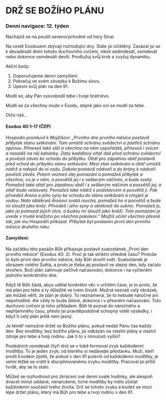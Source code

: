 # DRŽ SE BOŽÍHO PLÁNU

### Denní navigace: 12. týden

Nacházíš se na poušti severovýchodně od hory Sinai.

Na cestě Exodusem zbývají rozhodující dny. Stále jsi očištěný. Zavázal jsi se k devadesáti dním tohoto duchovního cvičení, nikoli sedmdesát, osmdesát nebo dokonce osmdesáti devíti. Prodlužuj svůj krok a zvyšuj dynamiku.

Akční body:
1. Doporučujeme denní zamyšlení.
2. Pokračuj ve svém závazku k Božímu slovu.
3. Upevni svůj plán na den 91.

Modli se, aby Pán vysvobodil tebe i tvoje bratrstvo.

Modli se za všechny muže v Exodu, stejně jako oni se modlí za tebe.

Otče náš...
#### Exodus 40:1–17 (ČEP)
*Hospodin promluvil k Mojžíšovi: „Prvního dne prvního měsíce postavíš příbytek stanu setkávání. Tam umístíš schránu svědectví a zastřeš schránu oponou. Přineseš také stůl a všechno na něm uspořádáš, přineseš i svícen a nasadíš na něj kahánky. Zlatý kadidlový oltář dáš před schránu svědectví a pověsíš závěs ke vchodu do příbytku. Oltář pro zápalnou oběť postavíš před vchod do příbytku stanu setkávání. Mezi stan setkávání a oltář umístíš nádrž a naleješ do ní vodu. Dokola postavíš nádvoří a do brány k nádvoří pověsíš závěs. Potom vezmeš olej pomazání a pomažeš příbytek a všechno, co je v něm, a posvětíš jej i s veškerým náčiním, a bude svatý. Pomažeš také oltář pro zápalnou oběť i s veškerým náčiním a posvětíš jej; a oltář bude velesvatý. Pomažeš také nádrž s podstavcem a posvětíš ji. Pak přivedeš Árona a jeho syny ke vchodu do stanu setkávání a omyješ je vodou. Nato oblékneš Áronovi svatá roucha, pomažeš ho a posvětíš a bude mi sloužit jako kněz. Přivedeš i jeho syny a oblékneš do suknic. Pomažeš je, jako jsi pomazal jejich otce, a budou mi sloužit jako kněží. Toto pomazání je uvede v trvalé kněžství po všechna pokolení.“ Mojžíš učinil všechno přesně tak, jak mu Hospodin přikázal. Příbytek byl postaven první den prvního měsíce druhého roku.*

#### Zamyšlení:
Na začátku této pasáže Bůh přikazuje postavit svatostánek „První den prvního měsíce“ (Exodus 40: 2). Proč je tak striktní ohledně času? Protože to bylo první den prvního měsíce, kdy Bůh stvořil svět. Svatostánek je obrazem celého Světa, a proto je třeba jej postavit ve stejný den, kdy začalo stvoření. Boží plán zahrnuje pečlivé načasování, dokonce i na vyčlenění jednoho konkrétního dne.

Když tě Bůh žádá, abys udělal konkrétní věc v určitém čase, je to proto, že má plán pro tebe a ty důležité ve tvém životě. Možná neznáš celý obrázek, ale můžeš věřit, že plán je dobrý. To neznamená, že to nebude náročné ani nepohodlné. Ale vždy to bude dobré, dokonce i v přesném načasování. Toto duchovní cvičení je toho příkladem. Bůh tě pozval do náročného a nepříjemného času, přesto jsi pravděpodobně schopný vidět výsledky, i když ti celý plán ještě není jasný.

Je téměř nemožné držet se Božího plánu, pokud nedáš Pánu čas každý den. Bez modlitby, bez božího plánu, jsi odkázán na vlastní plány a vlastní zdroje pro tebe a tvoji rodinu. Jak ti to v minulosti vyšlo?

Posledních osmdesát čtyři dnů se v tobě formoval zvyk každodenní modlitby. To je jeden zvyk, od kterého si nedávejte přestávku. Muži, kteří prošli Exodem zjistili, že pokud v den 91 polevíš od každodenní modlitby, je velmi těžké se vrátit k disciplinovanému zvyku modlitby. Pracoval jsi příliš tvrdě, aby se to stalo.

Můžeš se rozhodnout pro zkrácení své denní svaté hodinky, ale alespoň dvacet minut oddané, nenarušené, tiché modlitby by mělo zůstat každodenní součástí tvého života. Drž se tohoto zvyku a budeš se moci lépe držet plánu, který má Bůh pro tebe a tvoji rodinu v den 91.
